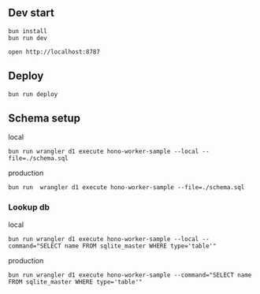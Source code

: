 ## Dev start
```
bun install
bun run dev
```

```
open http://localhost:8787
```

## Deploy

```
bun run deploy
```

## Schema setup

local
```
bun run wrangler d1 execute hono-worker-sample --local --file=./schema.sql
```

production
```
bun run  wrangler d1 execute hono-worker-sample --file=./schema.sql
```

### Lookup db

local
```
bun run wrangler d1 execute hono-worker-sample --local --command="SELECT name FROM sqlite_master WHERE type='table'"
```

production
```
bun run wrangler d1 execute hono-worker-sample --command="SELECT name FROM sqlite_master WHERE type='table'"
```
